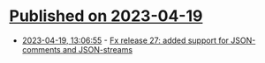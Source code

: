 # [Published on 2023-04-19](index.md)

* [2023-04-19, 13:06:55](https://lobste.rs/s/8hwbfl/fx_release_27_added_support_for_json) - [Fx release 27: added support for JSON-comments and JSON-streams](https://www.npmjs.com/package/fx)
